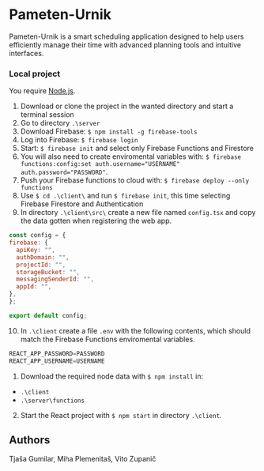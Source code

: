 # Pameten-Urnik

Pameten-Urnik is a smart scheduling application designed to help users efficiently manage their time with advanced planning tools and intuitive interfaces.

### Local project
You require [Node.js](https://nodejs.org/en/download).

1. Download or clone the project in the wanted directory and start a terminal session
2. Go to directory `.\server`
3. Download Firebase: ```$ npm install -g firebase-tools```
4. Log into Firebase: ```$ firebase login```
5. Start: ```$ firebase init``` and select only Firebase Functions and Firestore
6. You will also need to create enviromental variables with: `$ firebase functions:config:set auth.username="USERNAME" auth.password="PASSWORD"`.
7. Push your Firebase functions to cloud with: ```$ firebase deploy --only functions```
8. Use ```$ cd .\client\``` and run ```$ firebase init```, this time selecting Firebase Firestore and Authentication
9. In directory `.\client\src\` create a new file named `config.tsx` and copy the data gotten when registering the web app.
  ```javascript
const config = {
  firebase: {
    apiKey: "",
    authDomain: "",
    projectId: "",
    storageBucket: "",
    messagingSenderId: "",
    appId: "",
  },
};

export default config;
  ```
  
10. In `.\client` create a file `.env` with the following contents, which should match the Firebase Functions enviromental variables. 
```javascript
REACT_APP_PASSWORD=PASSWORD
REACT_APP_USERNAME=USERNAME
```
1. Download the required node data with `$ npm install` in:
  - `.\client`
  - `.\server\functions`
2. Start the React project with `$ npm start` in directory `.\client`.


## Authors
Tjaša Gumilar, Miha Plemenitaš, Vito Zupanič
